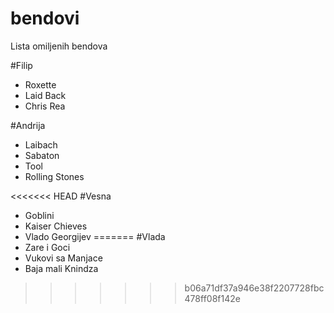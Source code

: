 # bendovi
Lista omiljenih bendova

#Filip
* Roxette
* Laid Back
* Chris Rea

#Andrija
* Laibach
* Sabaton
* Tool
* Rolling Stones

<<<<<<< HEAD
#Vesna
* Goblini
* Kaiser Chieves
* Vlado Georgijev
=======
#Vlada
* Zare i Goci
* Vukovi sa Manjace
* Baja mali Knindza
>>>>>>> b06a71df37a946e38f2207728fbc478ff08f142e
